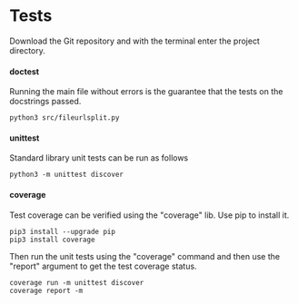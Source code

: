 # Tests

Download the Git repository and with the terminal enter the
project directory.

#### doctest
Running the main file without errors is the guarantee that the tests on
the docstrings passed.
```console
python3 src/fileurlsplit.py
```

#### unittest
Standard library unit tests can be run as follows
```console
python3 -m unittest discover
```

#### coverage
Test coverage can be verified using the "coverage" lib.
Use pip to install it.
```console
pip3 install --upgrade pip
pip3 install coverage
```
Then run the unit tests using the "coverage" command and then use the
"report" argument to get the test coverage status.
```console
coverage run -m unittest discover
coverage report -m
```
